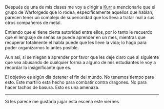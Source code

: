 Después de una de mis clases me voy a dirigír a [Kurr](../../Cwolf/Kurr/Kurr.md) a mencionarle que el grupo de Warforgeds que lo rodea, específicamente aquellos que hablan, parecen tener un complejo de superioridad que los lleva a tratar mal a sus otros compañeros de metal.

Entiendo que el tiene cierta autoridad entre ellos, por lo tanto le recuerdo que el lenguaje de señas se puede aprender en un mes, mientras que recuperar totalmente el habla puede que les lleve la vida; lo hago para poder organizarnos lo antes posible.

Aun así, si se niegan a aprender por favor que les deje claro que al siguiente que vea abusando de cualquier forma a alguno de mis estudiantes le voy a recordar lo insignificante que es.

El objetivo es algún día detener el fin del mundo.
No tenemos tiempo para esto.
Este martillo esta hecho para combatir contra dragones.
No para hacer tachos de basura.
Esto es una amenaza.

---

Si les parece me gustaría jugar esta escena este viernes